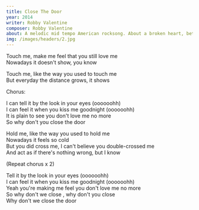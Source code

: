 ```yaml
---
title: Close The Door
year: 2014
writer: Robby Valentine
composer: Robby Valentine
about: A melodic mid tempo American rocksong. About a broken heart, betrayal,  the ending of a love affair
img: /images/headers/2.jpg
---
```


<p>Touch me, make me feel that you still love me<br />
    Nowadays it doesn't show, you know</p>

<p>Touch me, like the way you used to touch me<br />
    But everyday the distance grows, it shows</p>

<p class="em">Chorus:</p>

<p>I can tell it by the look in your eyes (oooooohh)<br />
    I can feel it when you kiss me goodnight (oooooohh)<br />
    It is plain to see you don't love me no more<br />
    So why don't you close the door</p>

<p>Hold me, like the way you used to hold me<br />
    Nowadays it feels so cold<br />
    But you did cross me, I can't believe you double-crossed me<br />
    And act as if there's nothing wrong, but I know</p>

<p class="em">(Repeat chorus x 2)</p>

<p>Tell it by the look in your eyes (oooooohh)<br />
    I can feel it when you kiss me goodnight (oooooohh)<br />
    Yeah you're making me feel you don't love me no more<br />
    So why don't we close , why don't you close<br />
    Why don't we close the door</p>

